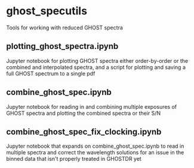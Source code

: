 # ghost_specutils
Tools for working with reduced GHOST spectra

## plotting_ghost_spectra.ipynb

Jupyter notebook for plotting GHOST spectra either order-by-order or the combined and interpolated spectra, and a script for plotting and saving a full GHOST spectrum to a single pdf

## combine_ghost_spec.ipynb

Jupyter notebook for reading in and combining multiple exposures of GHOST spectra and plotting the combined spectra or their S/N

## combine_ghost_spec_fix_clocking.ipynb

Jupyter notebook that expands on combine_ghost_spec.ipynb to read in multiple spectra and correct the wavelength solutions for an issue in the binned data that isn't properly treated in GHOSTDR yet
